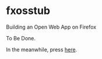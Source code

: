 fxosstub
========
Building an Open Web App on Firefox

To Be Done.

In the meanwhile, press <A href="http://jaxo.github.io/fxosstub/docs/index.html">here</A>.
